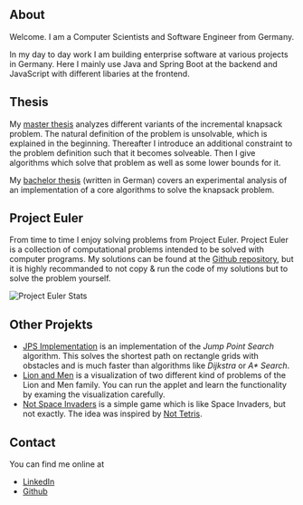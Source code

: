 ## About

Welcome. I am a Computer Scientists and Software Engineer from Germany.

In my day to day work I am building enterprise software at various projects in Germany. Here I mainly use Java and Spring Boot at the backend and JavaScript with different libaries at the frontend.

## Thesis

My [master thesis](/pdfs/master-thesis.pdf) analyzes different variants of the incremental knapsack problem. The natural definition of the problem is unsolvable, which is explained in the beginning. Thereafter I introduce an additional constraint to the problem definition such that it becomes solveable. Then I give algorithms which solve that problem as well as some lower bounds for it.

My [bachelor thesis](/pdfs/bachelor-thesis.pdf) (written in German) covers an experimental analysis of an implementation of a core algorithms to solve the knapsack problem. 

## Project Euler

From time to time I enjoy solving problems from Project Euler. Project Euler is a collection of computational problems intended to be solved with computer programs. My solutions can be found at the [Github repository](https://github.com/drademacher/kotlin-euler), but it is highly recommanded to not copy & run the code of my solutions but to solve the problem yourself.

![Project Euler Stats](https://projecteuler.net/profile/dhaunac.png)

## Other Projekts

* [JPS Implementation](https://github.com/drademacher/lab-jump-point-search) is an implementation of the *Jump Point Search* algorithm. This solves the shortest path on rectangle grids with obstacles and is much faster than algorithms like *Dijkstra* or *A\* Search*.
* [Lion and Men](https://github.com/drademacher/lab-computational-geometry) is a visualization of two different kind of problems of the Lion and Men family. You can run the applet and learn the functionality by examing the visualization carefully.
* [Not Space Invaders](https://tondorf.github.io/not-space-invaders/) is a simple game which is like Space Invaders, but not exactly. The idea was inspired by [Not Tetris](https://stabyourself.net/nottetris2).

## Contact

You can find me online at

* [LinkedIn](https://www.linkedin.com/in/drademacher)
* [Github](https://github.com/drademacher)
